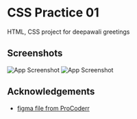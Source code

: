 
# CSS Practice 01

HTML, CSS project for deepawali greetings 



## Screenshots

![App Screenshot](https://via.placeholder.com/468x300?text=App+Screenshot+Here)
![App Screenshot](https://via.placeholder.com/468x300?text=App+Screenshot+Here)



## Acknowledgements

 - [figma file from ProCoderr](https://www.figma.com/design/PM8JkpxJfHIQlMMexg1SNH/Diwali-Wishes)


